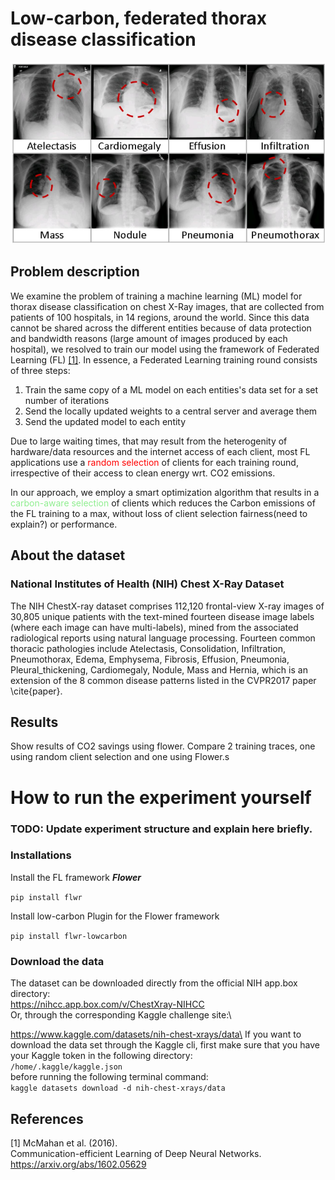 # Low-carbon, federated thorax disease classification
![Example patient x-ray images and their identified thorax diseases](./resources/xray_examples.png)
## Problem description
We examine the problem of training a machine learning (ML) model for thorax disease classification on chest X-Ray images, that are collected from patients of 100 hospitals, in 14 regions, around the world.
Since this data cannot be shared across the different entities because of data protection and bandwidth reasons (large amount of images produced by each hospital), we resolved to train our model using the framework of Federated Learning (FL) [[1]](#1). In essence, a Federated Learning training round consists of three steps:
1. Train the same copy of a ML model on each entities's data set for a set number of iterations
2. Send the locally updated weights to a central server and average them
3. Send the updated model to each entity

Due to large waiting times, that may result from the heterogenity of hardware/data resources and the internet access of each client, most FL applications use a <span style="color:red">random selection</span> of clients for each training round, irrespective of their access to clean energy wrt. CO2 emissions.

In our approach, we employ a smart optimization algorithm that results in a <span style="color:lightgreen">carbon-aware selection</span> of clients which reduces the Carbon emissions of the FL training to a max, without loss of client selection fairness(need to explain?) or performance.

## About the dataset
### National Institutes of Health (NIH) Chest X-Ray Dataset
The NIH ChestX-ray dataset comprises 112,120 frontal-view X-ray images of 30,805 unique patients with the text-mined fourteen disease image labels (where each image can have multi-labels), mined from the associated radiological reports using natural language processing. Fourteen common thoracic pathologies include Atelectasis, Consolidation, Infiltration, Pneumothorax, Edema, Emphysema, Fibrosis, Effusion, Pneumonia, Pleural_thickening, Cardiomegaly, Nodule, Mass and Hernia, which is an extension of the 8 common disease patterns listed in the CVPR2017 paper \cite{paper}.
## Results
Show results of CO2 savings using flower. Compare 2 training traces, one using random client selection and one using Flower.s
# How to run the experiment yourself
### TODO: Update experiment structure and explain here briefly.
### Installations
Install the FL framework ***Flower***

`pip install flwr`

Install low-carbon Plugin for the Flower framework

`pip install flwr-lowcarbon`

### Download the data
The dataset can be downloaded directly from the official NIH app.box directory:\
https://nihcc.app.box.com/v/ChestXray-NIHCC
\
Or, through the corresponding Kaggle challenge site:\

https://www.kaggle.com/datasets/nih-chest-xrays/data\
If you want to download the data set through the Kaggle cli, first make sure that you have your Kaggle token in the following directory:\
```/home/.kaggle/kaggle.json```\
before running the following terminal command:\
```kaggle datasets download -d nih-chest-xrays/data```

## References
<a id="1">[1]</a> 
McMahan et al. (2016).\
Communication-efficient Learning of Deep Neural Networks.\
https://arxiv.org/abs/1602.05629